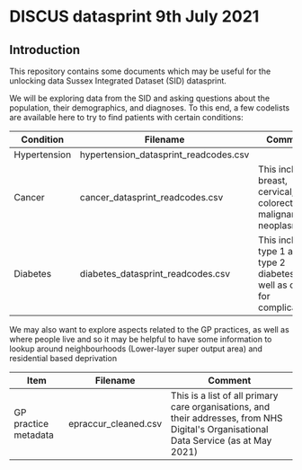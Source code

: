 # DISCUS datasprint 9th July 2021

## Introduction

This repository contains some documents which may be useful for the unlocking data Sussex Integrated Dataset (SID) datasprint.

We will be exploring data from the SID and asking questions about the population, their demographics, and diagnoses. To this end, a few codelists are available here to try to find patients with certain conditions:

| Condition    | Filename                              | Comment                                                                      |
| ------------ | ------------------------------------- | ---------------------------------------------------------------------------- |
| Hypertension | hypertension_datasprint_readcodes.csv |
| Cancer       | cancer_datasprint_readcodes.csv       | This includes breast, cervical, and colorectal malignant neoplasms           |
| Diabetes     | diabetes_datasprint_readcodes.csv     | This includes type 1 and type 2 diabetes, as well as codes for complications |

We may also want to explore aspects related to the GP practices, as well as where people live and so it may be helpful to have some information to lookup around neighbourhoods (Lower-layer super output area) and residential based deprivation

| Item                 | Filename             | Comment                                                                                                                                |
| -------------------- | -------------------- | -------------------------------------------------------------------------------------------------------------------------------------- |
| GP practice metadata | epraccur_cleaned.csv | This is a list of all primary care organisations, and their addresses, from NHS Digital's Organisational Data Service (as at May 2021) |
